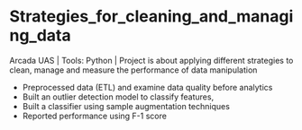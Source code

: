 # Strategies_for_cleaning_and_managing_data

Arcada UAS | Tools: Python | Project is about applying different strategies to clean, manage and measure the performance of data manipulation 
- Preprocessed data (ETL) and examine data quality before analytics
- Built an outlier detection model to classify features, 
- Built a classifier using sample augmentation techniques
- Reported performance using F-1 score
